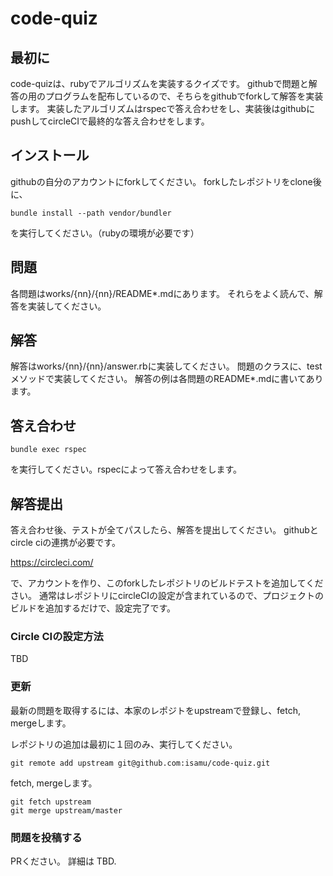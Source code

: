 # code-quiz

## 最初に
code-quizは、rubyでアルゴリズムを実装するクイズです。
githubで問題と解答の用のプログラムを配布しているので、そちらをgithubでforkして解答を実装します。
実装したアルゴリズムはrspecで答え合わせをし、実装後はgithubにpushしてcircleCIで最終的な答え合わせをします。

## インストール
githubの自分のアカウントにforkしてください。
forkしたレポジトリをclone後に、

```
bundle install --path vendor/bundler
```
を実行してください。（rubyの環境が必要です）

## 問題
各問題はworks/{nn}/{nn}/README*.mdにあります。
それらをよく読んで、解答を実装してください。

## 解答

解答はworks/{nn}/{nn}/answer.rbに実装してください。
問題のクラスに、testメソッドで実装してください。
解答の例は各問題のREADME*.mdに書いてあります。

## 答え合わせ

`bundle exec rspec`

を実行してください。rspecによって答え合わせをします。

## 解答提出

答え合わせ後、テストが全てパスしたら、解答を提出してください。
githubとcircle ciの連携が必要です。

https://circleci.com/

で、アカウントを作り、このforkしたレポジトリのビルドテストを追加してください。
通常はレポジトリにcircleCIの設定が含まれているので、プロジェクトのビルドを追加するだけで、設定完了です。

### Circle CIの設定方法

TBD

### 更新
最新の問題を取得するには、本家のレポジトをupstreamで登録し、fetch, mergeします。

レポジトリの追加は最初に１回のみ、実行してください。
```
git remote add upstream git@github.com:isamu/code-quiz.git
```

fetch, mergeします。

```
git fetch upstream
git merge upstream/master
```

### 問題を投稿する

PRください。
詳細は TBD.
